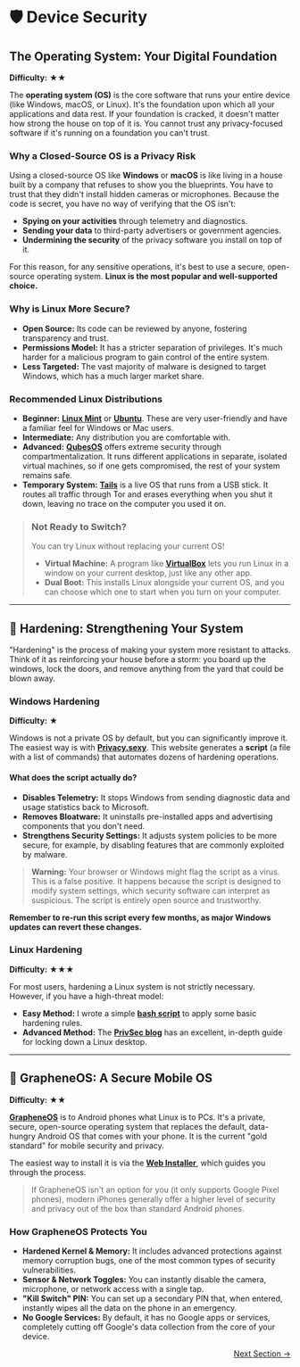 # 🛡️ Device Security

## The Operating System: Your Digital Foundation

**Difficulty:** ★★

The **operating system (OS)** is the core software that runs your entire device (like Windows, macOS, or Linux). It's the foundation upon which all your applications and data rest. If your foundation is cracked, it doesn't matter how strong the house on top of it is. You cannot trust any privacy-focused software if it's running on a foundation you can't trust.

### Why a Closed-Source OS is a Privacy Risk

Using a closed-source OS like **Windows** or **macOS** is like living in a house built by a company that refuses to show you the blueprints. You have to trust that they didn't install hidden cameras or microphones. Because the code is secret, you have no way of verifying that the OS isn't:
-   **Spying on your activities** through telemetry and diagnostics.
-   **Sending your data** to third-party advertisers or government agencies.
-   **Undermining the security** of the privacy software you install on top of it.

For this reason, for any sensitive operations, it's best to use a secure, open-source operating system. **Linux is the most popular and well-supported choice.**

### Why is Linux More Secure?
-   **Open Source:** Its code can be reviewed by anyone, fostering transparency and trust.
-   **Permissions Model:** It has a stricter separation of privileges. It's much harder for a malicious program to gain control of the entire system.
-   **Less Targeted:** The vast majority of malware is designed to target Windows, which has a much larger market share.

### Recommended Linux Distributions

-   **Beginner:** [**Linux Mint**](https://linuxmint.com/) or [**Ubuntu**](https://ubuntu.com/). These are very user-friendly and have a familiar feel for Windows or Mac users.
-   **Intermediate:** Any distribution you are comfortable with.
-   **Advanced:** [**QubesOS**](https://www.qubes-os.org/) offers extreme security through compartmentalization. It runs different applications in separate, isolated virtual machines, so if one gets compromised, the rest of your system remains safe.
-   **Temporary System:** [**Tails**](https://tails.boum.org/) is a live OS that runs from a USB stick. It routes all traffic through Tor and erases everything when you shut it down, leaving no trace on the computer you used it on.

> ### Not Ready to Switch?
>
> You can try Linux without replacing your current OS!
> -   **Virtual Machine:** A program like [**VirtualBox**](https://www.virtualbox.org/) lets you run Linux in a window on your current desktop, just like any other app.
> -   **Dual Boot:** This installs Linux alongside your current OS, and you can choose which one to start when you turn on your computer.

---

## 💪 Hardening: Strengthening Your System

"Hardening" is the process of making your system more resistant to attacks. Think of it as reinforcing your house before a storm: you board up the windows, lock the doors, and remove anything from the yard that could be blown away.

### Windows Hardening

**Difficulty:** ★

Windows is not a private OS by default, but you can significantly improve it. The easiest way is with **[Privacy.sexy](https://privacy.sexy/)**. This website generates a **script** (a file with a list of commands) that automates dozens of hardening operations.

#### What does the script actually do?
-   **Disables Telemetry:** It stops Windows from sending diagnostic data and usage statistics back to Microsoft.
-   **Removes Bloatware:** It uninstalls pre-installed apps and advertising components that you don't need.
-   **Strengthens Security Settings:** It adjusts system policies to be more secure, for example, by disabling features that are commonly exploited by malware.

> **Warning:** Your browser or Windows might flag the script as a virus. This is a false positive. It happens because the script is designed to modify system settings, which security software can interpret as suspicious. The script is entirely open source and trustworthy.

**Remember to re-run this script every few months, as major Windows updates can revert these changes.**

### Linux Hardening

**Difficulty:** ★★★

For most users, hardening a Linux system is not strictly necessary. However, if you have a high-threat model:

-   **Easy Method:** I wrote a simple [**bash script**](https://github.com/turtlecute/LHS) to apply some basic hardening rules.
-   **Advanced Method:** The [**PrivSec blog**](https://privsec.dev/posts/linux/desktop-hardening-guide/) has an excellent, in-depth guide for locking down a Linux desktop.

---

## 📱 GrapheneOS: A Secure Mobile OS

**Difficulty:** ★★

**[GrapheneOS](https://grapheneos.org/)** is to Android phones what Linux is to PCs. It's a private, secure, open-source operating system that replaces the default, data-hungry Android OS that comes with your phone. It is the current "gold standard" for mobile security and privacy.

The easiest way to install it is via the **[Web Installer](https://grapheneos.org/install/web)**, which guides you through the process.

> If GrapheneOS isn't an option for you (it only supports Google Pixel phones), modern iPhones generally offer a higher level of security and privacy out of the box than standard Android phones.

### How GrapheneOS Protects You
-   **Hardened Kernel & Memory:** It includes advanced protections against memory corruption bugs, one of the most common types of security vulnerabilities.
-   **Sensor & Network Toggles:** You can instantly disable the camera, microphone, or network access with a single tap.
-   **"Kill Switch" PIN:** You can set up a secondary PIN that, when entered, instantly wipes all the data on the phone in an emergency.
-   **No Google Services:** By default, it has no Google apps or services, completely cutting off Google's data collection from the core of your device.

<p align="right"><a href="#/online-anonymity" class="next-section-button">Next Section &rarr;</a></p>
